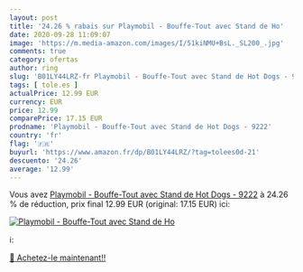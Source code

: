 ```yaml
---
layout: post
title: '24.26 % rabais sur Playmobil - Bouffe-Tout avec Stand de Ho'
date: 2020-09-28 11:09:07
image: 'https://m.media-amazon.com/images/I/51kiNMU+BsL._SL200_.jpg'
comments: true
category: ofertas
author: ring
slug: 'B01LY44LRZ-fr Playmobil - Bouffe-Tout avec Stand de Hot Dogs - 9222'
tags: [ tole.es ]
actualPrice: 12.99 EUR
currency: EUR
price: 12.99
comparePrice: 17.15 EUR
prodname: 'Playmobil - Bouffe-Tout avec Stand de Hot Dogs - 9222'
country: 'fr'
flag: '🇫🇷'
buyurl: 'https://www.amazon.fr/dp/B01LY44LRZ/?tag=tolees0d-21'
descuento: '24.26'
average: '12.99'
---
```


Vous avez [Playmobil - Bouffe-Tout avec Stand de Hot Dogs - 9222](https://www.amazon.fr/dp/B01LY44LRZ/?tag=tolees0d-21)  à  24.26 % de réduction, prix final  12.99 EUR (original: 17.15 EUR) ici:

[![Playmobil - Bouffe-Tout avec Stand de Ho](https://m.media-amazon.com/images/I/51kiNMU+BsL._SL200_.jpg)](https://www.amazon.fr/dp/B01LY44LRZ/?tag=tolees0d-21)

ℹ️:


[🛒 Achetez-le maintenant!!](https://www.amazon.fr/dp/B01LY44LRZ/?tag=tolees0d-21)
